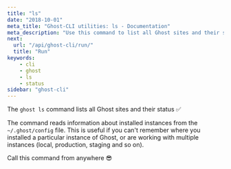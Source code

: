 ```yaml
---
title: "ls"
date: "2018-10-01"
meta_title: "Ghost-CLI utilities: ls - Documentation"
meta_description: "Use this command to list all Ghost sites and their status using the Ghost-CLI tool. Read more in the official documentation."
next:
  url: "/api/ghost-cli/run/"
  title: "Run"
keywords:
    - cli
    - ghost
    - ls
    - status
sidebar: "ghost-cli"
---
```


The `ghost ls` command lists all Ghost sites and their status ✅

The command reads information about installed instances from the `~/.ghost/config` file. This is useful if you can't remember where you installed a particular instance of Ghost, or are working with multiple instances (local, production, staging and so on). 

Call this command from anywhere 😎
